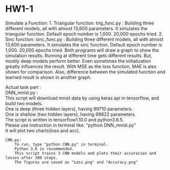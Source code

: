 # HW1-1
Simulate a Function:
    1. Triangular function:
        trig_func.py :
            Building three different models, all with almost 13,600 parameters.
            It simulates the triangular function.
            Default epoch number is 1,000. 20,000 epochs tried.
    2. Sinc function:
        sinc_func.py :
            Building three different models, all with almost 13,600 parameters.
            It simulates the sinc function.
            Default epoch number is 1,000. 20,000 epochs tried.
    Both programs will draw a graph to show the simulation results.
    Running at different time gets different results. But, mostly deep models perform better. 
        Even sometimes the initialization greatly influences the result.
    With MSE as the loss function, MAE is also shown for comparison. 
    Also, difference between the simulated function and learned result is shown in another graph.

Actual task part :  
    DNN_mnist.py :  
        This script will download mnist data by using keras api in tensorflow, and build two models.  
        One is deep (three hidden layers), having 99710 parameters.  
        One is shallow (two hidden layers), having 99822 parameters.  
        The script is written in tensorflow1.10.0 and python3.6.5.  
        Please use instruction in terminal like: "python DNN_mnist.py"  
        It will plot two charts(loss and acc).  

    CNN.py:  
        To run, type "python CNN.py" in terminal.  
        Python 3.6 is recommended.  
        This script trains 3 CNN models and plots their accuracies and losses after 300 steps.  
        The figures are saved as "Loss.png" and "Accuracy.png"
